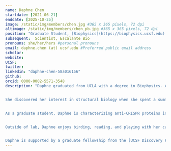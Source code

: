```yaml
---
name: Daphne Chen
startdate: [2021-06-21]
enddate: [2025-10-25]
image: /static/img/members/chen.jpg #365 x 365 pixels, 72 dpi
altimage: /static/img/members/chen_pb.jpg #365 x 365 pixels, 72 dpi
position: "Graduate Student, [Biophysics](https://biophysics.ucsf.edu) ([Discovery Fellow](https://graduate.ucsf.edu/discovery-fellows-program))"
subsequent:  Scientist, Escalante Bio
pronouns: she/her/hers #personal pronouns
email: daphne.chen (at) ucsf.edu #Preferred public email address
scholar:
website:
UCSF:
twitter:
linkedin: "daphne-chen-58a016156"
github:
orcid: 0000-0002-5571-3548
description: "Daphne graduated from UCLA with a degree in Biophysics. As an undergraduate, she studied the effects of chaotropes and kosmotropes on protein hydration layers under the guidance of [Dr. Giovanni Zocchi](https://zocchi.physics.ucla.edu).


She discovered her interest in structural biology when she spent a summer working under [Dr. Kliment Verba](https://verbalab.ucsf.edu) at UCSF.


As a graduate student, Daphne is characterizing anti-CRISPR proteins in collaboration with the [Bondy-Denomy Lab](https://bondydenomylab.com/), as well as pursuing structural biology projects related to the phage-bacteria arms race. 


Outside of lab, Daphne enjoys birding, reading, and playing with her cat [Lilly](/pets/#Lilly).


Daphne is supported by a graduate fellowship from the [UCSF Discovery Fellows Program](https://graduate.ucsf.edu/discovery-fellows-program)."
---
```

